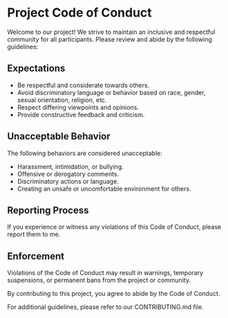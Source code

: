# Project Code of Conduct

Welcome to our project! We strive to maintain an inclusive and respectful community for all participants. Please review and abide by the following guidelines:

## Expectations

- Be respectful and considerate towards others.
- Avoid discriminatory language or behavior based on race, gender, sexual orientation, religion, etc.
- Respect differing viewpoints and opinions.
- Provide constructive feedback and criticism.

## Unacceptable Behavior

The following behaviors are considered unacceptable:
- Harassment, intimidation, or bullying.
- Offensive or derogatory comments.
- Discriminatory actions or language.
- Creating an unsafe or uncomfortable environment for others.

## Reporting Process

If you experience or witness any violations of this Code of Conduct, please report them to me.

## Enforcement

Violations of the Code of Conduct may result in warnings, temporary suspensions, or permanent bans from the project or community.

By contributing to this project, you agree to abide by the Code of Conduct.

For additional guidelines, please refer to our CONTRIBUTING.md file.
